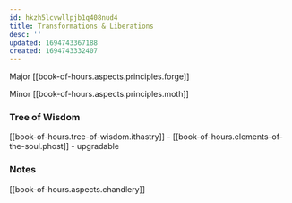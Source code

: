 ```yaml
---
id: hkzh5lcvwllpjb1q408nud4
title: Transformations & Liberations
desc: ''
updated: 1694743367188
created: 1694743332407
---
```


Major [[book-of-hours.aspects.principles.forge]]

Minor [[book-of-hours.aspects.principles.moth]]

### Tree of Wisdom

[[book-of-hours.tree-of-wisdom.ithastry]] - [[book-of-hours.elements-of-the-soul.phost]] - upgradable

### Notes

[[book-of-hours.aspects.chandlery]]
